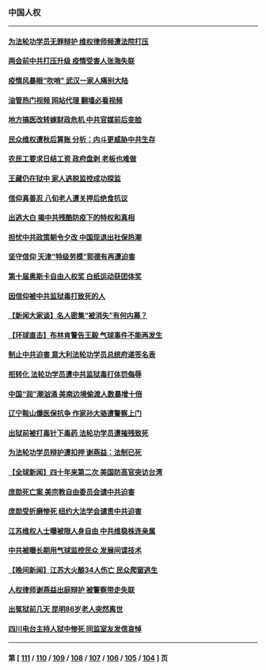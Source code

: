 ### 中国人权
---
#### [为法轮功学员无罪辩护 维权律师频遭法院打压](../../pages/ncid278/n13937296.md?02261645) 
#### [两会前中共打压升级 疫情受害人张海失联](../../pages/ncid278/n13938299.md?02261645) 
#### [疫情风暴眼“吹哨” 武汉一家人痛别大陆](../../pages/ncid278/n13937906.md?02261645) 
#### [油管热门视频 网站代理 翻墙必看视频](http://138.2.39.72:81/youtube.html?epic-marker?02261645)
#### [地方搞医改转嫁财政危机 中共官媒前后变脸](../../pages/ncid278/n13937798.md?02261645) 
#### [民众维权遭秋后算账 分析：内斗更威胁中共生存](../../pages/ncid278/n13937839.md?02261645) 
#### [农民工要求日结工资 政府盘剥 老板也难做](../../pages/ncid278/n13936819.md?02261645) 
#### [王藏仍在狱中 家人逃脱监控成功探监](../../pages/ncid278/n13937190.md?02261645) 
#### [信仰真善忍 八旬老人遭关押后绝食抗议](../../pages/ncid278/n13935787.md?02261645) 
#### [出逃大白 揭中共残酷防疫下的特权和真相](../../pages/ncid278/n13936151.md?02261645) 
#### [担忧中共政策朝令夕改 中国现退出社保热潮](../../pages/ncid278/n13935078.md?02261645) 
#### [坚守信仰 天津“特级劳模”郭德有再遭迫害](../../pages/ncid278/n13934725.md?02261645) 
#### [第十届奥斯卡自由人权奖 白纸运动获团体奖](../../pages/ncid278/n13934490.md?02261645) 
#### [因信仰被中共监狱毒打致死的人](../../pages/ncid278/n13934141.md?02261645) 
#### [【新闻大家谈】名人密集“被消失”有何内幕？](../../pages/ncid278/n13934185.md?02261645) 
#### [【环球直击】布林肯警告王毅 气球事件不能再发生](../../pages/ncid278/n13933164.md?02261645) 
#### [制止中共迫害 意大利法轮功学员总统府递签名表](../../pages/ncid278/n13933726.md?02261645) 
#### [拒转化 法轮功学员遭中共监狱毒打体罚侮辱](../../pages/ncid278/n13928989.md?02261645) 
#### [中国“润”潮汹涌 美南边境偷渡人数暴增十倍](../../pages/ncid278/n13933536.md?02261645) 
#### [辽宁鞍山爆医保抗争 作家孙大骆遭警察上门](../../pages/ncid278/n13932231.md?02261645) 
#### [出狱前被打毒针下毒药 法轮功学员遭摧残致死](../../pages/ncid278/n13931976.md?02261645) 
#### [为法轮功学员辩护遭扣押 谢燕益：法制已死](../../pages/ncid278/n13932666.md?02261645) 
#### [【全球新闻】四十年来第二次 美国防高官突访台湾](../../pages/ncid278/n13932229.md?02261645) 
#### [庞勋死亡案 美宗教自由委员会谴中共迫害](../../pages/ncid278/n13932260.md?02261645) 
#### [庞勋受折磨惨死 纽约大法学会谴责中共迫害](../../pages/ncid278/n13932240.md?02261645) 
#### [江苏维权人士曝被限人身自由 中共维稳株连亲属](../../pages/ncid278/n13932184.md?02261645) 
#### [中共被曝长期用气球监控民众 发展间谍技术](../../pages/ncid278/n13931927.md?02261645) 
#### [【晚间新闻】江苏大火酿34人伤亡 民众爬窗逃生](../../pages/ncid278/n13931903.md?02261645) 
#### [人权律师谢燕益出庭辩护 被警察带走失联](../../pages/ncid278/n13931778.md?02261645) 
#### [出冤狱前几天 昆明86岁老人突然离世](../../pages/ncid278/n13931228.md?02261645) 
#### [四川电台主持人狱中惨死 同监室友发信哀悼](../../pages/ncid278/n13931016.md?02261645) 

---
#### 第 [ [111](./111.md?02261645) / [110](./110.md?02261645) / [109](./109.md?02261645) / [108](./108.md?02261645) / [107](./107.md?02261645) / [106](./106.md?02261645) / [105](./105.md?02261645) / [104](./104.md?02261645) ] 页
